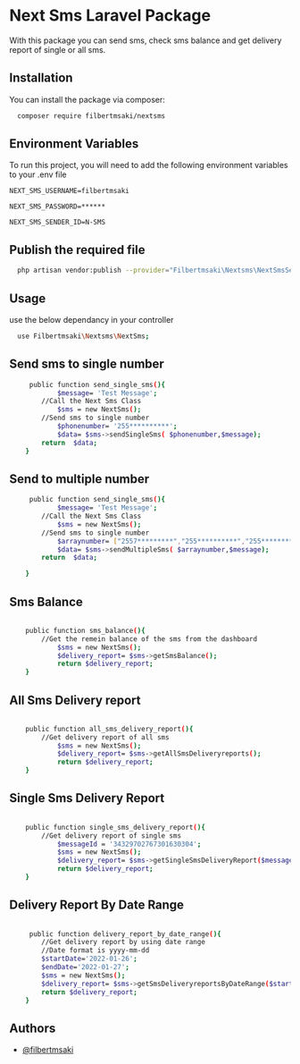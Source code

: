 
# Next Sms Laravel Package

With this package you can send sms, check sms balance and get delivery report of single or all sms.

## Installation

You can install the package via composer:
```bash
  composer require filbertmsaki/nextsms
```
    
## Environment Variables

To run this project, you will need to add the following environment variables to your .env file

`NEXT_SMS_USERNAME=filbertmsaki`

`NEXT_SMS_PASSWORD=******`

`NEXT_SMS_SENDER_ID=N-SMS`

## Publish the required  file

```bash
  php artisan vendor:publish --provider="Filbertmsaki\Nextsms\NextSmsServiceProvider"
```

## Usage

use the below dependancy in your controller
```bash
  use Filbertmsaki\Nextsms\NextSms;

```
    
## Send sms to single number
```bash
     public function send_single_sms(){
            $message= 'Test Message';
        //Call the Next Sms Class
            $sms = new NextSms();
        //Send sms to single number
            $phonenumber= '255**********';
            $data= $sms->sendSingleSms( $phonenumber,$message);
        return  $data;
    }


```
## Send to multiple number
```bash
     public function send_single_sms(){
            $message= 'Test Message';
        //Call the Next Sms Class
            $sms = new NextSms();
        //Send sms to single number
            $arraynumber= ["2557*********","255**********","255**********","255**********","255**********"];
            $data= $sms->sendMultipleSms( $arraynumber,$message);
        return  $data;

    }

```
## Sms Balance
```bash
    
    public function sms_balance(){
        //Get the remein balance of the sms from the dashboard
            $sms = new NextSms();
            $delivery_report= $sms->getSmsBalance();
            return $delivery_report;
    }

```
## All Sms Delivery report
```bash
    
    public function all_sms_delivery_report(){
        //Get delivery report of all sms
            $sms = new NextSms();
            $delivery_report= $sms->getAllSmsDeliveryreports();
            return $delivery_report;
    }

```
## Single Sms Delivery Report
```bash
    
    public function single_sms_delivery_report(){
        //Get delivery report of single sms
            $messageId = '34329702767301630304';
            $sms = new NextSms();
            $delivery_report= $sms->getSingleSmsDeliveryReport($messageId);
            return $delivery_report;
    }


```
## Delivery Report By Date Range

```bash
    
     public function delivery_report_by_date_range(){
        //Get delivery report by using date range
        //Date format is yyyy-mm-dd
        $startDate='2022-01-26';
        $endDate='2022-01-27';
        $sms = new NextSms();
        $delivery_report= $sms->getSmsDeliveryreportsByDateRange($startDate,$endDate);
        return $delivery_report;
    }

```
## Authors

- [@filbertmsaki](https://github.com/filbertmsaki)
